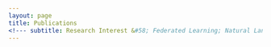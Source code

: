 ```yaml
---
layout: page
title: Publications
<!--- subtitle: Research Interest &#58; Federated Learning; Natural Language Processing -->
---
```

